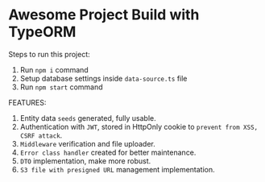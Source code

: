 # Awesome Project Build with TypeORM

Steps to run this project:

1. Run `npm i` command
2. Setup database settings inside `data-source.ts` file
3. Run `npm start` command


FEATURES:
1. Entity data `seeds` generated, fully usable.
2. Authentication with `JWT`, stored in HttpOnly cookie to `prevent from XSS, CSRF attack`.
3. `Middleware` verification and file uploader.
4. `Error class handler` created for better maintenance.
5. `DTO` implementation, make more robust.
6. `S3 file with presigned URL` management implementation.